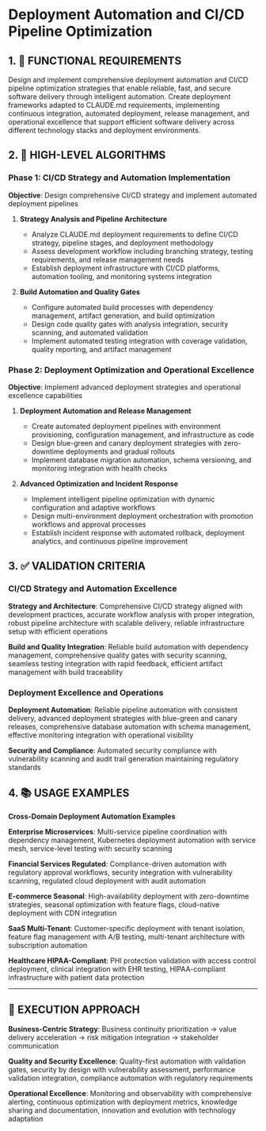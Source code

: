 # Deployment Automation and CI/CD Pipeline Optimization

## 1. 🎯 FUNCTIONAL REQUIREMENTS

Design and implement comprehensive deployment automation and CI/CD pipeline optimization strategies that enable reliable, fast, and secure software delivery through intelligent automation. Create deployment frameworks adapted to CLAUDE.md requirements, implementing continuous integration, automated deployment, release management, and operational excellence that support efficient software delivery across different technology stacks and deployment environments.

## 2. 🔄 HIGH-LEVEL ALGORITHMS

### Phase 1: CI/CD Strategy and Automation Implementation
**Objective**: Design comprehensive CI/CD strategy and implement automated deployment pipelines

1. **Strategy Analysis and Pipeline Architecture**
   - Analyze CLAUDE.md deployment requirements to define CI/CD strategy, pipeline stages, and deployment methodology
   - Assess development workflow including branching strategy, testing requirements, and release management needs
   - Establish deployment infrastructure with CI/CD platforms, automation tooling, and monitoring systems integration

2. **Build Automation and Quality Gates**
   - Configure automated build processes with dependency management, artifact generation, and build optimization
   - Design code quality gates with analysis integration, security scanning, and automated validation
   - Implement automated testing integration with coverage validation, quality reporting, and artifact management

### Phase 2: Deployment Optimization and Operational Excellence
**Objective**: Implement advanced deployment strategies and operational excellence capabilities

1. **Deployment Automation and Release Management**
   - Create automated deployment pipelines with environment provisioning, configuration management, and infrastructure as code
   - Design blue-green and canary deployment strategies with zero-downtime deployments and gradual rollouts
   - Implement database migration automation, schema versioning, and monitoring integration with health checks

2. **Advanced Optimization and Incident Response**
   - Implement intelligent pipeline optimization with dynamic configuration and adaptive workflows
   - Design multi-environment deployment orchestration with promotion workflows and approval processes
   - Establish incident response with automated rollback, deployment analytics, and continuous pipeline improvement

## 3. ✅ VALIDATION CRITERIA

### CI/CD Strategy and Automation Excellence
**Strategy and Architecture**: Comprehensive CI/CD strategy aligned with development practices, accurate workflow analysis with proper integration, robust pipeline architecture with scalable delivery, reliable infrastructure setup with efficient operations

**Build and Quality Integration**: Reliable build automation with dependency management, comprehensive quality gates with security scanning, seamless testing integration with rapid feedback, efficient artifact management with build traceability

### Deployment Excellence and Operations
**Deployment Automation**: Reliable pipeline automation with consistent delivery, advanced deployment strategies with blue-green and canary releases, comprehensive database automation with schema management, effective monitoring integration with operational visibility

**Security and Compliance**: Automated security compliance with vulnerability scanning and audit trail generation maintaining regulatory standards

## 4. 📚 USAGE EXAMPLES

**Cross-Domain Deployment Automation Examples**

**Enterprise Microservices**: Multi-service pipeline coordination with dependency management, Kubernetes deployment automation with service mesh, service-level testing with security scanning

**Financial Services Regulated**: Compliance-driven automation with regulatory approval workflows, security integration with vulnerability scanning, regulated cloud deployment with audit automation

**E-commerce Seasonal**: High-availability deployment with zero-downtime strategies, seasonal optimization with feature flags, cloud-native deployment with CDN integration

**SaaS Multi-Tenant**: Customer-specific deployment with tenant isolation, feature flag management with A/B testing, multi-tenant architecture with subscription automation

**Healthcare HIPAA-Compliant**: PHI protection validation with access control deployment, clinical integration with EHR testing, HIPAA-compliant infrastructure with patient data protection

---

## 🎯 EXECUTION APPROACH

**Business-Centric Strategy**: Business continuity prioritization → value delivery acceleration → risk mitigation integration → stakeholder communication

**Quality and Security Excellence**: Quality-first automation with validation gates, security by design with vulnerability assessment, performance validation integration, compliance automation with regulatory requirements

**Operational Excellence**: Monitoring and observability with comprehensive alerting, continuous optimization with deployment metrics, knowledge sharing and documentation, innovation and evolution with technology adaptation